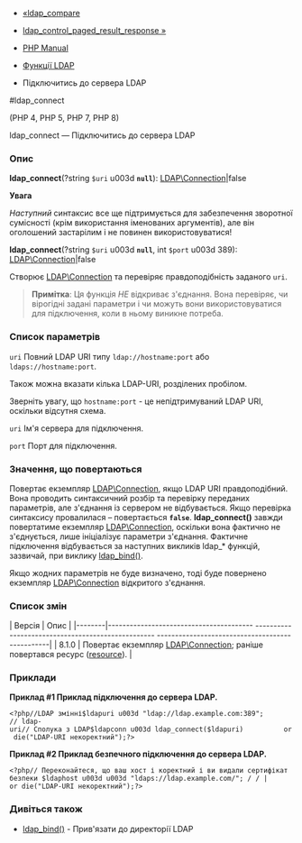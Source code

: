 - [«ldap_compare](function.ldap-compare.md)
- [ldap_control_paged_result_response »](function.ldap-control-paged-result-response.md)

- [PHP Manual](index.md)
- [Функції LDAP](ref.ldap.md)
- Підключитись до сервера LDAP

#ldap_connect

(PHP 4, PHP 5, PHP 7, PHP 8)

ldap_connect — Підключитись до сервера LDAP

### Опис

**ldap_connect**(?string `$uri` u003d **`null`**):
[LDAP\Connection](class.ldap-connection.md)\|false

**Увага**

*Наступний* синтаксис все ще підтримується для забезпечення зворотної
сумісності (крім використання іменованих аргументів), але він
оголошений застарілим і не повинен використовуватися!

**ldap_connect**(?string `$uri` u003d **`null`**, int `$port` u003d 389):
[LDAP\Connection](class.ldap-connection.md)\|false

Створює [LDAP\Connection](class.ldap-connection.md) та перевіряє
правдоподібність заданого `uri`.

> **Примітка**: Ця функція *НЕ* відкриває з'єднання. Вона перевіряє,
> чи вірогідні задані параметри і чи можуть вони використовуватися для
> підключення, коли в ньому виникне потреба.

### Список параметрів

`uri`
Повний LDAP URI типу `ldap://hostname:port` або `ldaps://hostname:port`.

Також можна вказати кілька LDAP-URI, розділених пробілом.

Зверніть увагу, що `hostname:port` - це непідтримуваний LDAP URI,
оскільки відсутня схема.

`uri`
Ім'я сервера для підключення.

`port`
Порт для підключення.

### Значення, що повертаються

Повертає екземпляр [LDAP\Connection](class.ldap-connection.md), якщо
LDAP URI правдоподібний. Вона проводить синтаксичний розбір та перевірку
переданих параметрів, але з'єднання із сервером не відбувається. Якщо
перевірка синтаксису провалилася – повертається **`false`**.
**ldap_connect()** завжди повертатиме екземпляр
[LDAP\Connection](class.ldap-connection.md), оскільки вона фактично
не з'єднується, лише ініціалізує параметри з'єднання.
Фактичне підключення відбувається за наступних викликів ldap\_\*
функцій, зазвичай, при виклику [ldap_bind()](function.ldap-bind.md).

Якщо жодних параметрів не буде визначено, тоді буде повернено
екземпляр [LDAP\Connection](class.ldap-connection.md) відкритого
з'єднання.

### Список змін

| Версія | Опис |
|--------|---------------------------------------- -------------------------------------------------- ------------------------------------------------|
| 8.1.0 | Повертає екземпляр [LDAP\Connection](class.ldap-connection.md); раніше повертався ресурс ([resource](language.types.resource.md)). |

### Приклади

**Приклад #1 Приклад підключення до сервера LDAP.**

`<?php//LDAP змінні$ldapuri u003d "ldap://ldap.example.com:389"; // ldap-uri// Сполука з LDAP$ldapconn u003d ldap_connect($ldapuri)          or die("LDAP-URI некоректний");?> `

**Приклад #2 Приклад безпечного підключення до сервера LDAP.**

` <?php// Переконайтеся, що ваш хост і коректний і ви видали сертифікат безпеки $ldaphost u003d u003d "ldaps://ldap.example.com/"; / / | or die("LDAP-URI некоректний");?> `

### Дивіться також

- [ldap_bind()](function.ldap-bind.md) - Прив'язати до директорії LDAP
